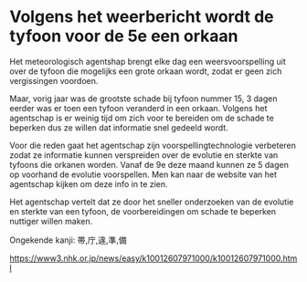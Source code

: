 # Volgens het weerbericht wordt de tyfoon voor de 5e een orkaan

Het meteorologisch agentshap brengt elke dag een weersvoorspelling uit over de tyfoon die mogelijks een grote orkaan wordt, zodat er geen zich vergissingen voordoen.

Maar, vorig jaar was de grootste schade bij tyfoon nummer 15, 3 dagen eerder was er toen een tyfoon veranderd in een orkaan. Volgens het agentschap is er weinig tijd om zich voor te bereiden om de schade te beperken dus ze willen dat informatie snel gedeeld wordt.

Voor die reden gaat het agentschap zijn voorspellingtechnologie verbeteren zodat ze informatie kunnen verspreiden over de evolutie en sterkte van tyfoons die orkanen worden. Vanaf de 9e deze maand kunnen ze 5 dagen op voorhand de evolutie voorspellen. Men kan naar de website van het agentschap kijken om deze info in te zien.

Het agentschap vertelt dat ze door het sneller onderzoeken van de evolutie en sterkte van een tyfoon, de voorbereidingen om schade te beperken nuttiger willen maken.

Ongekende kanji: 帯,庁,違,準,備

<https://www3.nhk.or.jp/news/easy/k10012607971000/k10012607971000.html>
